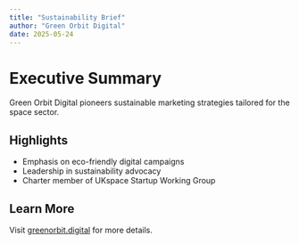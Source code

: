 ```yaml
---
title: "Sustainability Brief"
author: "Green Orbit Digital"
date: 2025-05-24
---
```


# Executive Summary

Green Orbit Digital pioneers sustainable marketing strategies tailored for the space sector.

## Highlights

- Emphasis on eco-friendly digital campaigns
- Leadership in sustainability advocacy
- Charter member of UKspace Startup Working Group

## Learn More

Visit [greenorbit.digital](https://greenorbit.digital) for more details.
